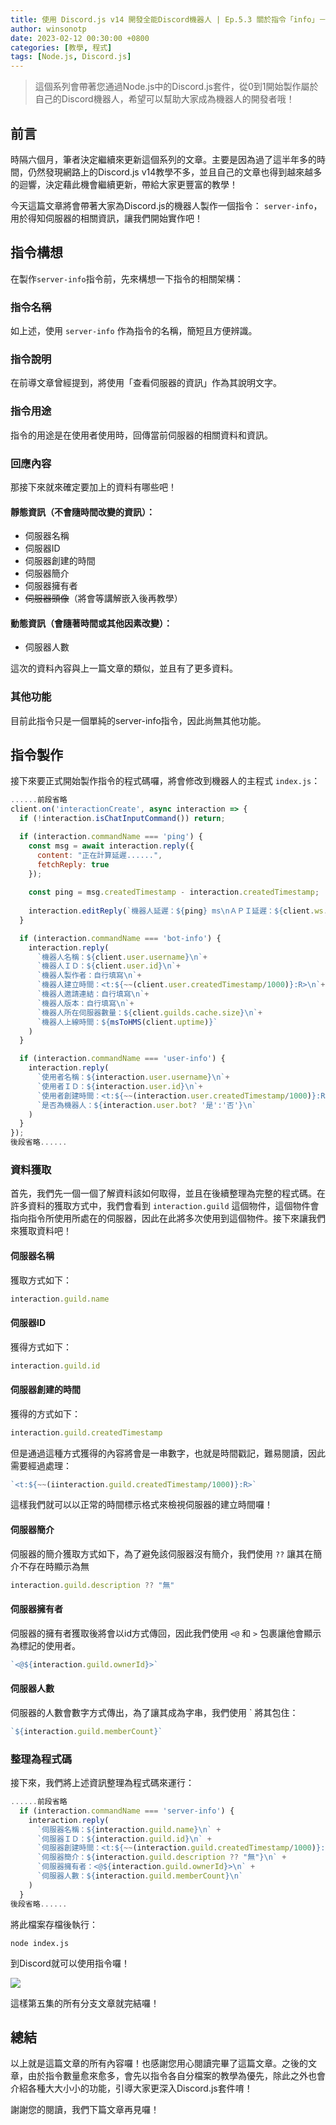 ```yaml
---
title: 使用 Discord.js v14 開發全能Discord機器人 | Ep.5.3 關於指令「info」－伺服器資訊
author: winsonotp
date: 2023-02-12 00:30:00 +0800
categories: [教學, 程式]
tags: [Node.js, Discord.js]
---
```


> 這個系列會帶著您通過Node.js中的Discord.js套件，從0到1開始製作屬於自己的Discord機器人，希望可以幫助大家成為機器人的開發者哦！

## 前言
時隔六個月，筆者決定繼續來更新這個系列的文章。主要是因為過了這半年多的時間，仍然發現網路上的Discord.js v14教學不多，並且自己的文章也得到越來越多的迴響，決定藉此機會繼續更新，帶給大家更豐富的教學！

今天這篇文章將會帶著大家為Discord.js的機器人製作一個指令： `server-info`，用於得知伺服器的相關資訊，讓我們開始實作吧！

## 指令構想
在製作`server-info`指令前，先來構想一下指令的相關架構：
### 指令名稱
如上述，使用 `server-info` 作為指令的名稱，簡短且方便辨識。
### 指令說明
在前導文章曾經提到，將使用「查看伺服器的資訊」作為其說明文字。

### 指令用途
指令的用途是在使用者使用時，回傳當前伺服器的相關資料和資訊。
### 回應內容
那接下來就來確定要加上的資料有哪些吧！
#### 靜態資訊（不會隨時間改變的資訊）：
- 伺服器名稱
- 伺服器ID
- 伺服器創建的時間
- 伺服器簡介
- 伺服器擁有者
- ~~伺服器頭像~~（將會等講解嵌入後再教學）

#### 動態資訊（會隨著時間或其他因素改變）：
- 伺服器人數

這次的資料內容與上一篇文章的類似，並且有了更多資料。

### 其他功能
目前此指令只是一個單純的server-info指令，因此尚無其他功能。

## 指令製作
接下來要正式開始製作指令的程式碼囉，將會修改到機器人的主程式 `index.js`：
```js
......前段省略
client.on('interactionCreate', async interaction => {
  if (!interaction.isChatInputCommand()) return;

  if (interaction.commandName === 'ping') {
    const msg = await interaction.reply({
      content: "正在計算延遲......",
      fetchReply: true
    });
    
    const ping = msg.createdTimestamp - interaction.createdTimestamp;
      
    interaction.editReply(`機器人延遲：${ping} ms\nＡＰＩ延遲：${client.ws.ping} ms`) 
  }

  if (interaction.commandName === 'bot-info') {
    interaction.reply(
      `機器人名稱：${client.user.username}\n`+
      `機器人ＩＤ：${client.user.id}\n`+
      `機器人製作者：自行填寫\n`+
      `機器人建立時間：<t:${~~(client.user.createdTimestamp/1000)}:R>\n`+
      `機器人邀請連結：自行填寫\n`+
      `機器人版本：自行填寫\n`+
      `機器人所在伺服器數量：${client.guilds.cache.size}\n`+
      `機器人上線時間：${msToHMS(client.uptime)}`
    )
  }

  if (interaction.commandName === 'user-info') {
    interaction.reply(
      `使用者名稱：${interaction.user.username}\n`+
      `使用者ＩＤ：${interaction.user.id}\n`+
      `使用者創建時間：<t:${~~(interaction.user.createdTimestamp/1000)}:R>\n`+
      `是否為機器人：${interaction.user.bot? '是':'否'}\n`
    )
  }
});
後段省略......
```

### 資料獲取
首先，我們先一個一個了解資料該如何取得，並且在後續整理為完整的程式碼。在許多資料的獲取方式中，我們會看到 `interaction.guild` 這個物件，這個物件會指向指令所使用所處在的伺服器，因此在此將多次使用到這個物件。接下來讓我們來獲取資料吧！

#### 伺服器名稱
獲取方式如下：
```js
interaction.guild.name
```

#### 伺服器ID
獲得方式如下：
```js
interaction.guild.id
```

#### 伺服器創建的時間
獲得的方式如下：
```js
interaction.guild.createdTimestamp
```
但是通過這種方式獲得的內容將會是一串數字，也就是時間戳記，難易閱讀，因此需要經過處理：
```js
`<t:${~~(iinteraction.guild.createdTimestamp/1000)}:R>`
```
這樣我們就可以以正常的時間標示格式來檢視伺服器的建立時間囉！

#### 伺服器簡介
伺服器的簡介獲取方式如下，為了避免該伺服器沒有簡介，我們使用 `??` 讓其在簡介不存在時顯示為無
```js
interaction.guild.description ?? "無"
```

#### 伺服器擁有者
伺服器的擁有者獲取後將會以id方式傳回，因此我們使用 `<@` 和 `>` 包裹讓他會顯示為標記的使用者。
```js
`<@${interaction.guild.ownerId}>`
```

#### 伺服器人數
伺服器的人數會數字方式傳出，為了讓其成為字串，我們使用 \` 將其包住：
```js
`${interaction.guild.memberCount}`
```

### 整理為程式碼
接下來，我們將上述資訊整理為程式碼來運行：
```js
......前段省略
  if (interaction.commandName === 'server-info') {
    interaction.reply(
      `伺服器名稱：${interaction.guild.name}\n` +
      `伺服器ＩＤ：${interaction.guild.id}\n` +
      `伺服器創建時間：<t:${~~(interaction.guild.createdTimestamp/1000)}:R>\n` +
      `伺服器簡介：${interaction.guild.description ?? "無"}\n` + 
      `伺服器擁有者：<@${interaction.guild.ownerId}>\n` +
      `伺服器人數：${interaction.guild.memberCount}\n`
    )
  }
後段省略......
```

將此檔案存檔後執行：

```
node index.js
```

到Discord就可以使用指令囉！

![](https://i.imgur.com/C8NBoGx.png)

這樣第五集的所有分支文章就完結囉！

## 總結
以上就是這篇文章的所有內容囉！也感謝您用心閱讀完畢了這篇文章。之後的文章，由於指令數量愈來愈多，會先以指令各自分檔案的教學為優先，除此之外也會介紹各種大大小小的功能，引導大家更深入Discord.js套件唷！

謝謝您的閱讀，我們下篇文章再見囉！